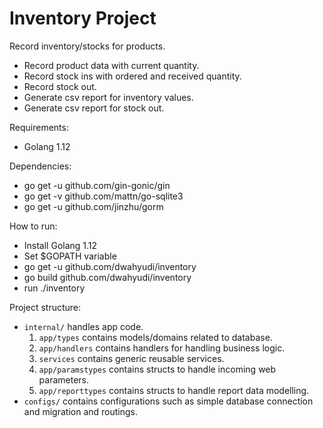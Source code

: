 # Inventory Project

Record inventory/stocks for products.

* Record product data with current quantity.
* Record stock ins with ordered and received quantity.
* Record stock out.
* Generate csv report for inventory values.
* Generate csv report for stock out.

Requirements:

* Golang 1.12

Dependencies:

* go get -u github.com/gin-gonic/gin
* go get -v github.com/mattn/go-sqlite3
* go get -u github.com/jinzhu/gorm

How to run:

* Install Golang 1.12
* Set $GOPATH variable
* go get -u github.com/dwahyudi/inventory
* go build github.com/dwahyudi/inventory
* run ./inventory

Project structure:

* `internal/` handles app code.
  1. `app/types` contains models/domains related to database.
  2. `app/handlers` contains handlers for handling business logic.
  3. `services` contains generic reusable services.
  4. `app/paramstypes` contains structs to handle incoming web parameters.
  5. `app/reporttypes` contains structs to handle report data modelling.
* `configs/` contains configurations such as simple database connection and migration and routings.